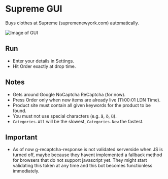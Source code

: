 # Supreme GUI 
Buys clothes at Supreme (supremenewyork.com) automatically.

![Image of GUI](https://cloud.githubusercontent.com/assets/342334/24610747/137d71ea-1880-11e7-894a-56d3505755d0.png)

## Run
- Enter your details in Settings.
- Hit Order exactly at drop time.

## Notes
- Gets around Google NoCaptcha ReCaptcha (for now).
- Press Order only when new items are already live (11:00:01 LDN Time).
- Product site must contain all given keywords for the product to be found.
- You must not use special characters (e.g. ä, ö, ü).
- `Categories.All` will be the slowest, `Categories.New` the fastest.

## Important
- As of now g-recaptcha-response is not validated serverside when JS is turned off, maybe because they havent implemented a fallback method for browsers that do not support javascript yet. They might start validating this token at any time and this bot becomes functionless immediately.
